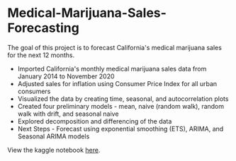 # Medical-Marijuana-Sales-Forecasting
The goal of this project is to forecast California's medical marijuana sales for the next 12 months.

* Imported California's monthly medical marijuana sales data from January 2014 to November 2020
* Adjusted sales for inflation using Consumer Price Index for all urban consumers
* Visualized the data by creating time, seasonal, and autocorrelation plots
* Created four preliminary models - mean, naive (random walk), random walk with drift, and seasonal naive 
* Explored decomposition and differencing of the data
* Next Steps - Forecast using exponential smoothing (ETS), ARIMA, and Seasonal ARIMA models

View the kaggle notebook [here](https://www.kaggle.com/jordankeith/marijuana-time-series-prediction/edit/run/52727895).
